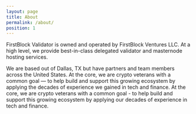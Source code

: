 ```yaml
---
layout: page
title: About
permalink: /about/
position: 1
---
```




FirstBlock Validator is owned and operated by FirstBlock Ventures LLC. At a high level, we provide best-in-class delegated validator and masternode hosting services. 

We are based out of Dallas, TX but have partners and team members across the United States. At the core, we are crypto veterans with a common goal &mdash; to help build and support this growing ecosystem by applying the decades of experience we gained in tech and finance. At the core, we are crypto veterans with a common goal - to help build and support this growing ecosystem by applying our decades of experience in tech and finance.
